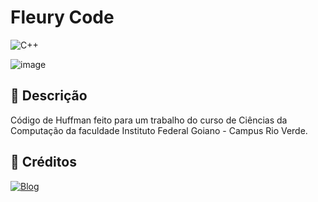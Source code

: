 # Fleury Code
![C++](https://img.shields.io/badge/C%2B%2B-00599C?style=for-the-badge&logo=c%2B%2B&logoColor=white)

![image](https://github.com/JosuePimentel/fleury/assets/65745573/8c9531d4-a6f0-4eb4-aec4-36986e3372ad)

## 📑 Descrição
Código de Huffman feito para um trabalho do curso de Ciências da Computação da faculdade Instituto Federal Goiano - Campus Rio Verde. 

## 🔨 Créditos
[![Blog](https://img.shields.io/badge/JosuePimentel-444?logo=github&style=for-the-badge&url=https://github.com/JosuePimentel)](https://github.com/JosuePimentel)
